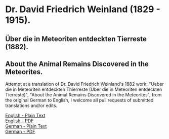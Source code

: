 # Dr. David Friedrich Weinland (1829 - 1915).

## Über die in Meteoriten entdeckten Tierreste (1882).

## About the Animal Remains Discovered in the Meteorites.

Attempt at a translation of Dr. David Friedrich Weinland's 1882 work: "Ueber die in Meteoriten entdeckten Thierreste (Über die in Meteoriten entdeckten Tierreste)", "About the Animal Remains Discovered in the Meteorites", from the original German to English, I welcome all pull requests of submitted translations and/or edits.

[English - Plain Text](Uber-die-in-Meteoriten-entdeckten-Tierreste/full-text-english.md)  
[English - PDF](https://cdn.solaranamnesis.com/DFWeinland/david_weinland_about_remains_english_PDFlaTex.pdf)  
[German - Plain Text](Uber-die-in-Meteoriten-entdeckten-Tierreste/full-text-german.md)  
[German - PDF](https://cdn.solaranamnesis.com/DFWeinland/UBER-DIE-METEORITEN.pdf)  
